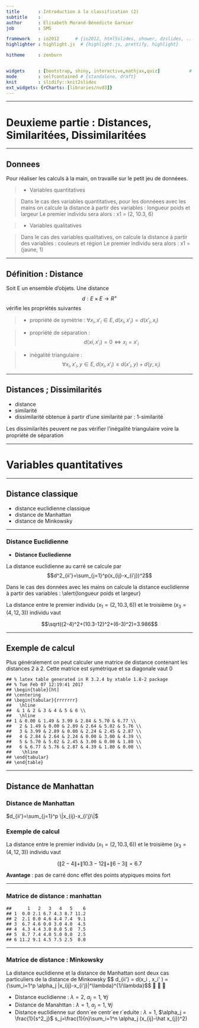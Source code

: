 ```yaml
---
title       : Introduction à la classification (2)
subtitle    : 
author      : Elisabeth Morand-Bénédicte Garnier
job         : SMS

framework   : io2012      # {io2012, html5slides, shower, dzslides, ...}
highlighter : highlight.js  # {highlight.js, prettify, highlight}

hitheme     : zenburn 


widgets     : [bootstrap, shiny, interactive,mathjax,quiz]           # {mathjax, quiz, bootstrap}
mode        : selfcontained # {standalone, draft}
knit        : slidify::knit2slides
ext_widgets: {rCharts: [libraries/nvd3]}
---
```



---  


# Deuxieme partie : Distances, Similaritées, Dissimilaritées

---  

## Donnees
Pour réaliser les calculs à la main, on travaille sur le petit jeu de donnéees.

> - Variables quantitatives

> Dans le cas des variables quantitatives, pour les donnéees avec les mains on
calcule la distance à partir des variables : longueur poids et largeur
Le premier individu sera alors :
x1 = (2, 10.3, 6)

> - Variables qualitatives

> Dans le cas des variables qualitatives, on calcule la distance à partir des
variables : couleurs et région
Le premier individu sera alors :
x1 = (jaune, 1)

---

## Définition : Distance

Soit E un ensemble d’objets. Une distance $$ d :  E \times  E \rightarrow R^{+} $$
vériﬁe les propriétés suivantes

>- propriété de symétrie :
$\forall x_i, x'_i\in E, d(x_i,x'_i)=d(x'_i,x_i)$


>- propriété de séparation :
$$d(xi , x'_i)=0 \Leftrightarrow x_i=x'_i$$

>- inégalité triangulaire :
$$\forall x_i, x'_i, y \in E, d(x_i,x'_i) \leq d(x'_i,y) + d(y,x_i)$$


---

## Distances ; Dissimilarités

- distance
- similarité
- dissimilarité obtenue à partir d’une similarité par : 1-similarité

Les dissimilarités peuvent ne pas vériﬁer l’inégalité triangulaire voire la
propriété de séparation

---
# Variables quantitatives 

---

## Distance classique

- distance euclidienne classique
- distance de Manhattan
- distance de Minkowsky


---
### Distance Euclidienne
- **Distance Eucliedienne**

La distance euclidienne au carré se calcule par 
$$d^2_{ii'}=\sum_{j=1}^p(x_{ij}-x_{i'j})^2$$

Dans le cas des données avec les mains on calcule la distance euclidienne à partir des variables :
\alert{longueur poids et  largeur}

La distance entre le premier individu ($x_1=(2,10.3,6)$) et le troisième ($x_3=(4,12,3)$) individu 
vaut 

$$\sqrt((2-4)^2+(10.3-12)^2+(6-3)^2)=3.986$$

---

## Exemple de calcul

Plus généralement on peut calculer une matrice de distance contenant les
distances 2 à 2. Cette matrice est symétrique et sa diagonale vaut 0


```
## % latex table generated in R 3.2.4 by xtable 1.8-2 package
## % Tue Feb 07 12:19:41 2017
## \begin{table}[ht]
## \centering
## \begin{tabular}{rrrrrrr}
##   \hline
##  & 1 & 2 & 3 & 4 & 5 & 6 \\ 
##   \hline
## 1 & 0.00 & 1.49 & 3.99 & 2.84 & 5.70 & 6.77 \\ 
##   2 & 1.49 & 0.00 & 2.89 & 2.64 & 5.02 & 5.76 \\ 
##   3 & 3.99 & 2.89 & 0.00 & 2.24 & 2.45 & 2.87 \\ 
##   4 & 2.84 & 2.64 & 2.24 & 0.00 & 3.00 & 4.39 \\ 
##   5 & 5.70 & 5.02 & 2.45 & 3.00 & 0.00 & 1.80 \\ 
##   6 & 6.77 & 5.76 & 2.87 & 4.39 & 1.80 & 0.00 \\ 
##    \hline
## \end{tabular}
## \end{table}
```


---




## Distance de Manhattan

### Distance de Manhattan
$d_{ii'}=\sum_{j=1}^p \|x_{ij}-x_{i'j}\|$



### Exemple de calcul


La distance entre le premier individu ($x_1=(2,10.3,6)$) et le troisième ($x_3=(4,12,3)$) individu 
vaut 

$$(\|2-4\|+\|10.3-12\|+\|6-3\|=6.7$$


**Avantage** : pas de carré donc effet des points atypiques moins fort

---

### Matrice de distance : manhattan


```
##      1   2   3   4   5    6
## 1  0.0 2.1 6.7 4.3 8.7 11.2
## 2  2.1 0.0 4.6 4.4 7.4  9.1
## 3  6.7 4.6 0.0 3.0 4.0  4.5
## 4  4.3 4.4 3.0 0.0 5.0  7.5
## 5  8.7 7.4 4.0 5.0 0.0  2.5
## 6 11.2 9.1 4.5 7.5 2.5  0.0
```


---

### Matrice de distance : Minkowsky

La distance euclidienne et la distance de Manhattan sont deux cas
particuliers de la distance de Minkowsky
$$ d_{ii'} = d(x_i , x_i' ) = \{\sum_i=1^p \alpha_j \|x_{ij}-x_{i'j}\|^\lambda}^{1/\lambda}$$




- Distance euclidienne : $\lambda = 2$, $\alpha_j  = 1$,    $\forall j$
- Distance de Manahttan : $\lambda = 1$, $\alpha_j  = 1$,    $\forall j$
- Distance euclidienne sur donn´ee centr´ee r´eduite : $\lambda = 1$, $\alpha_j  = \frac{1}{s^2_j}$
 s_j=\frac{1}{n}\sum_i=1^n \alpha_j (x_{ij}-\hat x_{j})^2)


